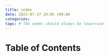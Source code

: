 ```yaml
---
title: index
date: 2023-07-27 20:05 +09:00
categories:
tags: # TAG names should always be lowercase
---
```


# Table of Contents


